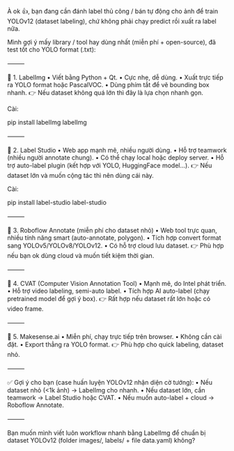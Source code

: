 À ok 👍, bạn đang cần đánh label thủ công / bán tự động cho ảnh để train YOLOv12 (dataset labeling), chứ không phải chạy predict rồi xuất ra label nữa.

Mình gợi ý mấy library / tool hay dùng nhất (miễn phí + open-source), đã test tốt cho YOLO format (.txt):

⸻

🔹 1. LabelImg
	•	Viết bằng Python + Qt.
	•	Cực nhẹ, dễ dùng.
	•	Xuất trực tiếp ra YOLO format hoặc PascalVOC.
	•	Dùng phím tắt để vẽ bounding box nhanh.
👉 Nếu dataset không quá lớn thì đây là lựa chọn nhanh gọn.

Cài:

pip install labelImg
labelImg


⸻

🔹 2. Label Studio
	•	Web app mạnh mẽ, nhiều người dùng.
	•	Hỗ trợ teamwork (nhiều người annotate chung).
	•	Có thể chạy local hoặc deploy server.
	•	Hỗ trợ auto-label plugin (kết hợp với YOLO, HuggingFace model…).
👉 Nếu dataset lớn và muốn cộng tác thì nên dùng cái này.

Cài:

pip install label-studio
label-studio


⸻

🔹 3. Roboflow Annotate (miễn phí cho dataset nhỏ)
	•	Web tool trực quan, nhiều tính năng smart (auto-annotate, polygon).
	•	Tích hợp convert format sang YOLOv5/YOLOv8/YOLOv12.
	•	Có hỗ trợ cloud lưu dataset.
👉 Phù hợp nếu bạn ok dùng cloud và muốn tiết kiệm thời gian.

⸻

🔹 4. CVAT (Computer Vision Annotation Tool)
	•	Mạnh mẽ, do Intel phát triển.
	•	Hỗ trợ video labeling, semi-auto label.
	•	Tích hợp AI auto-label (chạy pretrained model để gợi ý box).
👉 Rất hợp nếu dataset rất lớn hoặc có video frame.

⸻

🔹 5. Makesense.ai
	•	Miễn phí, chạy trực tiếp trên browser.
	•	Không cần cài đặt.
	•	Export thẳng ra YOLO format.
👉 Phù hợp cho quick labeling, dataset nhỏ.

⸻

✅ Gợi ý cho bạn (case huấn luyện YOLOv12 nhận diện cờ tướng):
	•	Nếu dataset nhỏ (<1k ảnh) → LabelImg cho nhanh.
	•	Nếu dataset lớn, cần teamwork → Label Studio hoặc CVAT.
	•	Nếu muốn auto-label + cloud → Roboflow Annotate.

⸻

Bạn muốn mình viết luôn workflow nhanh bằng LabelImg để chuẩn bị dataset YOLOv12 (folder images/, labels/ + file data.yaml) không?